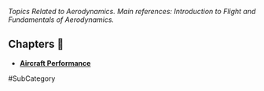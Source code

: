 *Topics Related to Aerodynamics. Main references: Introduction to Flight and Fundamentals of Aerodynamics.*

## Chapters 💨
- **[Aircraft Performance](Aircraft%20Performance.md)**

#SubCategory 